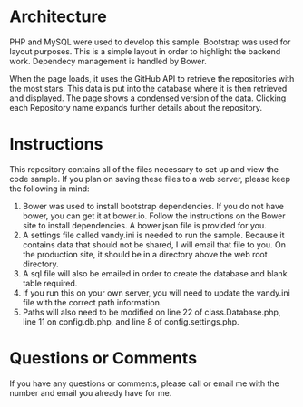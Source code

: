 # Architecture
PHP and MySQL were used to develop this sample. Bootstrap was used for layout purposes. This is a simple layout in order to highlight the backend work. Dependecy management is handled by Bower.

When the page loads, it uses the GitHub API to retrieve the repositories with the most stars. This data is put into the database where it is then retrieved and displayed. The page shows a condensed version of the data. Clicking each Repository name expands further details about the repository.

# Instructions
This repository contains all of the files necessary to set up and view the code sample. If you plan on saving these files to a web server, please keep the following in mind:
1. Bower was used to install bootstrap dependencies. If you do not have bower, you can get it at bower.io. Follow the instructions on the Bower site to install dependencies. A bower.json file is provided for you.
2. A settings file called vandy.ini is needed to run the sample. Because it contains data that should not be shared, I will email that file to you. On the production site, it should be in a directory above the web root directory.
3. A sql file will also be emailed in order to create the database and blank table required.
4. If you run this on your own server, you will need to update the vandy.ini file with the correct path information.
5. Paths will also need to be modified on line 22 of class.Database.php, line 11 on config.db.php, and line 8 of config.settings.php.
 
# Questions or Comments
If you have any questions or comments, please call or email me with the number and email you already have for me.
